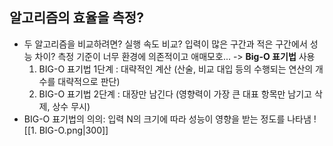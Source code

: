## 알고리즘의 효율을 측정?
- 두 알고리즘을 비교하려면? 실행 속도 비교? 입력이 많은 구간과 적은 구간에서 성능 차이? 측정 기준이 너무 환경에 의존적이고 애매모호... -> **Big-O 표기법** 사용
	1. BIG-O 표기법 1단계 : 대략적인 계산 (산술, 비교 대입 등의 수행되는 연산의 개수를 대략적으로 판단)
	2. BIG-O 표기법 2단계 : 대장만 남긴다 (영향력이 가장 큰 대표 항목만 남기고 삭제, 상수 무시)
- BIG-O 표기법의 의의: 입력 N의 크기에 따라 성능이 영향을 받는 정도를 나타냄 
	![[1. BIG-O.png|300]]
